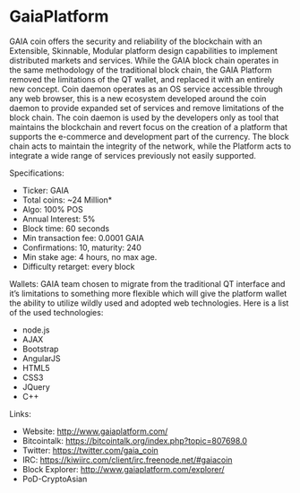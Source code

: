 GaiaPlatform
============

GAIA coin offers the security and reliability of the blockchain with an Extensible, Skinnable, Modular 
platform design capabilities to implement distributed markets and services. While the GAIA block chain 
operates in the same methodology of the traditional block chain, the GAIA Platform removed the limitations 
of the QT wallet, and replaced it with an entirely new concept. Coin daemon operates as an OS service 
accessible through any web browser, this is a new ecosystem developed around the coin daemon to provide 
expanded set of services and remove limitations of the block chain. The coin daemon is used by the 
developers only as tool that maintains the blockchain and revert focus on the creation of a platform that 
supports the e-commerce and development part of the currency. The block chain acts to maintain the integrity 
of the network, while the Platform acts to integrate a wide range of services previously not easily supported.

Specifications:
* Ticker: GAIA
* Total coins: ~24 Million*
* Algo: 100% POS
* Annual Interest: 5%
* Block time: 60 seconds
* Min transaction fee: 0.0001 GAIA
* Confirmations: 10, maturity: 240
* Min stake age: 4 hours, no max age.
* Difficulty retarget: every block
 
Wallets:
GAIA team chosen to migrate from the traditional QT interface and it’s limitations to something more flexible 
which will give the platform wallet the ability to utilize wildly used and adopted web technologies. Here is 
a list of the used technologies:
    
* node.js
* AJAX
* Bootstrap
* AngularJS
* HTML5
* CSS3
* JQuery
* C++

Links:
* Website: http://www.gaiaplatform.com/
* Bitcointalk: https://bitcointalk.org/index.php?topic=807698.0
* Twitter: https://twitter.com/gaia_coin
* IRC: https://kiwiirc.com/client/irc.freenode.net/#gaiacoin
* Block Explorer: http://www.gaiaplatform.com/explorer/
* PoD-CryptoAsian
